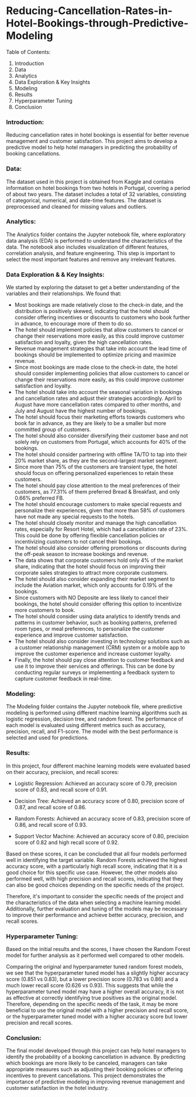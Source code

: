 # Reducing-Cancellation-Rates-in-Hotel-Bookings-through-Predictive-Modeling

Table of Contents:

1. Introduction
2. Data
3. Analytics
4. Data Exploration & Key Insights
6. Modeling
7. Results
8. Hyperparameter Tuning
8. Conclusion

### Introduction:

Reducing cancellation rates in hotel bookings is essential for better revenue management and customer satisfaction. This project aims to develop a predictive model to help hotel managers in predicting the probability of booking cancellations.

### Data:

The dataset used in this project is obtained from Kaggle and contains information on hotel bookings from two hotels in Portugal, covering a period of about two years. The dataset includes a total of 32 variables, consisting of categorical, numerical, and date-time features. The dataset is preprocessed and cleaned for missing values and outliers.

### Analytics:

The Analytics folder contains the Jupyter notebook file, where exploratory data analysis (EDA) is performed to understand the characteristics of the data. The notebook also includes visualization of different features, correlation analysis, and feature engineering. This step is important to select the most important features and remove any irrelevant features.

### Data Exploration & & Key Insights: 
We started by exploring the dataset to get a better understanding of the variables and their relationships. We found that:

- Most bookings are made relatively close to the check-in date, and the distribution is positively skewed, indicating that the hotel should consider offering incentives or discounts to customers who book further in advance, to encourage more of them to do so.
- The hotel should implement policies that allow customers to cancel or change their reservations more easily, as this could improve customer satisfaction and loyalty, given the high cancellation rates.
- Revenue management strategies that take into account the lead time of bookings should be implemented to optimize pricing and maximize revenue.
- Since most bookings are made close to the check-in date, the hotel should consider implementing policies that allow customers to cancel or change their reservations more easily, as this could improve customer satisfaction and loyalty.
- The hotel should take into account the seasonal variation in bookings and cancellation rates and adjust their strategies accordingly. April to August have more cancellation rates compared to other months, and July and August have the highest number of bookings.
- The hotel should focus their marketing efforts towards customers who book far in advance, as they are likely to be a smaller but more committed group of customers.
- The hotel should also consider diversifying their customer base and not solely rely on customers from Portugal, which accounts for 40% of the bookings.
- The hotel should consider partnering with offline TA/TO to tap into their 20% market share, as they are the second-largest market segment.
- Since more than 75% of the customers are transient type, the hotel should focus on offering personalized experiences to retain these customers.
- The hotel should pay close attention to the meal preferences of their customers, as 77.31% of them preferred Bread & Breakfast, and only 0.66% preferred FB.
- The hotel should encourage customers to make special requests and personalize their experiences, given that more than 58% of customers have not made any special requests to the hotels.
- The hotel should closely monitor and manage the high cancellation rates, especially for Resort Hotel, which had a cancellation rate of 23%. This could be done by offering flexible cancellation policies or incentivizing customers to not cancel their bookings.
- The hotel should also consider offering promotions or discounts during the off-peak season to increase bookings and revenue.
- The data shows that corporate customers hold only 4% of the market share, indicating that the hotel should focus on improving their corporate sales strategies to attract more corporate customers.
- The hotel should also consider expanding their market segment to include the Aviation market, which only accounts for 0.19% of the bookings.
- Since customers with NO Deposite are less likely to cancel their bookings, the hotel should consider offering this option to incentivize more customers to book.
- The hotel should consider using data analytics to identify trends and patterns in customer behavior, such as booking patterns, preferred room types, or meal preferences, to personalize the customer experience and improve customer satisfaction.
- The hotel should also consider investing in technology solutions such as a customer relationship management (CRM) system or a mobile app to improve the customer experience and increase customer loyalty.
- Finally, the hotel should pay close attention to customer feedback and use it to improve their services and offerings. This can be done by conducting regular surveys or implementing a feedback system to capture customer feedback in real-time.

### Modeling:

The Modeling folder contains the Jupyter notebook file, where predictive modeling is performed using different machine learning algorithms such as logistic regression, decision tree, and random forest. The performance of each model is evaluated using different metrics such as accuracy, precision, recall, and F1-score. The model with the best performance is selected and used for predictions.

### Results:

In this project, four different machine learning models were evaluated based on their accuracy, precision, and recall scores:

- Logistic Regression: Achieved an accuracy score of 0.79, precision score of 0.83, and recall score of 0.91.

- Decision Tree: Achieved an accuracy score of 0.80, precision score of 0.87, and recall score of 0.86.

- Random Forests: Achieved an accuracy score of 0.83, precision score of 0.86, and recall score of 0.93.

- Support Vector Machine: Achieved an accuracy score of 0.80, precision score of 0.82 and high recall score of 0.92. 

Based on these scores, it can be concluded that all four models performed well in identifying the target variable. Random Forests achieved the highest accuracy score, with a particularly high recall score, indicating that it is a good choice for this specific use case. However, the other models also performed well, with high precision and recall scores, indicating that they can also be good choices depending on the specific needs of the project.

Therefore, it's important to consider the specific needs of the project and the characteristics of the data when selecting a machine learning model. Additionally, further evaluation and tuning of the models may be necessary to improve their performance and achieve better accuracy, precision, and recall scores.

### Hyperparameter Tuning: 

Based on the initial results and the scores, I have chosen the Random Forest model for further analysis as it performed well compared to other models.

Comparing the original and hyperparameter tuned random forest models, we see that the hyperparameter tuned model has a slightly higher accuracy score (0.851 vs 0.83), but a lower precision score (0.783 vs 0.86) and a much lower recall score (0.626 vs 0.93). This suggests that while the hyperparameter tuned model may have a higher overall accuracy, it is not as effective at correctly identifying true positives as the original model. Therefore, depending on the specific needs of the task, it may be more beneficial to use the original model with a higher precision and recall score, or the hyperparameter tuned model with a higher accuracy score but lower precision and recall scores.

### Conclusion:

The final model developed through this project can help hotel managers to identify the probability of a booking cancellation in advance. By predicting which bookings are more likely to be canceled, managers can take appropriate measures such as adjusting their booking policies or offering incentives to prevent cancellations. This project demonstrates the importance of predictive modeling in improving revenue management and customer satisfaction in the hotel industry.
